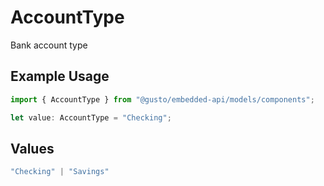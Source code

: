 # AccountType

Bank account type

## Example Usage

```typescript
import { AccountType } from "@gusto/embedded-api/models/components";

let value: AccountType = "Checking";
```

## Values

```typescript
"Checking" | "Savings"
```